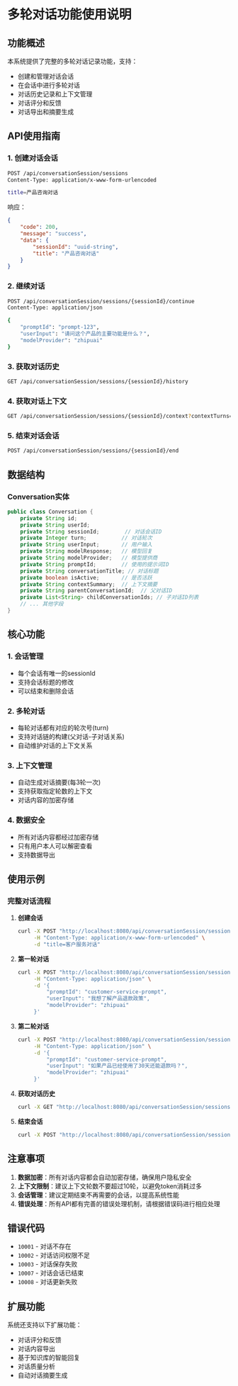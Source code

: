 # 多轮对话功能使用说明

## 功能概述

本系统提供了完整的多轮对话记录功能，支持：
- 创建和管理对话会话
- 在会话中进行多轮对话
- 对话历史记录和上下文管理
- 对话评分和反馈
- 对话导出和摘要生成

## API使用指南

### 1. 创建对话会话

```bash
POST /api/conversationSession/sessions
Content-Type: application/x-www-form-urlencoded

title=产品咨询对话
```

响应：
```json
{
    "code": 200,
    "message": "success",
    "data": {
        "sessionId": "uuid-string",
        "title": "产品咨询对话"
    }
}
```

### 2. 继续对话

```bash
POST /api/conversationSession/sessions/{sessionId}/continue
Content-Type: application/json

{
    "promptId": "prompt-123",
    "userInput": "请问这个产品的主要功能是什么？",
    "modelProvider": "zhipuai"
}
```

### 3. 获取对话历史

```bash
GET /api/conversationSession/sessions/{sessionId}/history
```

### 4. 获取对话上下文

```bash
GET /api/conversationSession/sessions/{sessionId}/context?contextTurns=3
```

### 5. 结束对话会话

```bash
POST /api/conversationSession/sessions/{sessionId}/end
```

## 数据结构

### Conversation实体

```java
public class Conversation {
    private String id;
    private String userId;
    private String sessionId;        // 对话会话ID
    private Integer turn;           // 对话轮次
    private String userInput;       // 用户输入
    private String modelResponse;   // 模型回复
    private String modelProvider;   // 模型提供商
    private String promptId;        // 使用的提示词ID
    private String conversationTitle; // 对话标题
    private boolean isActive;       // 是否活跃
    private String contextSummary;  // 上下文摘要
    private String parentConversationId;  // 父对话ID
    private List<String> childConversationIds; // 子对话ID列表
    // ... 其他字段
}
```

## 核心功能

### 1. 会话管理
- 每个会话有唯一的sessionId
- 支持会话标题的修改
- 可以结束和删除会话

### 2. 多轮对话
- 每轮对话都有对应的轮次号(turn)
- 支持对话链的构建(父对话-子对话关系)
- 自动维护对话的上下文关系

### 3. 上下文管理
- 自动生成对话摘要(每3轮一次)
- 支持获取指定轮数的上下文
- 对话内容的加密存储

### 4. 数据安全
- 所有对话内容都经过加密存储
- 只有用户本人可以解密查看
- 支持数据导出

## 使用示例

### 完整对话流程

1. **创建会话**
   ```bash
   curl -X POST "http://localhost:8080/api/conversationSession/sessions" \
        -H "Content-Type: application/x-www-form-urlencoded" \
        -d "title=客户服务对话"
   ```

2. **第一轮对话**
   ```bash
   curl -X POST "http://localhost:8080/api/conversationSession/sessions/{sessionId}/continue" \
        -H "Content-Type: application/json" \
        -d '{
            "promptId": "customer-service-prompt",
            "userInput": "我想了解产品退款政策",
            "modelProvider": "zhipuai"
        }'
   ```

3. **第二轮对话**
   ```bash
   curl -X POST "http://localhost:8080/api/conversationSession/sessions/{sessionId}/continue" \
        -H "Content-Type: application/json" \
        -d '{
            "promptId": "customer-service-prompt",
            "userInput": "如果产品已经使用了30天还能退款吗？",
            "modelProvider": "zhipuai"
        }'
   ```

4. **获取对话历史**
   ```bash
   curl -X GET "http://localhost:8080/api/conversationSession/sessions/{sessionId}/history"
   ```

5. **结束会话**
   ```bash
   curl -X POST "http://localhost:8080/api/conversationSession/sessions/{sessionId}/end"
   ```

## 注意事项

1. **数据加密**：所有对话内容都会自动加密存储，确保用户隐私安全
2. **上下文限制**：建议上下文轮数不要超过10轮，以避免token消耗过多
3. **会话管理**：建议定期结束不再需要的会话，以提高系统性能
4. **错误处理**：所有API都有完善的错误处理机制，请根据错误码进行相应处理

## 错误代码

- `10001` - 对话不存在
- `10002` - 对话访问权限不足
- `10003` - 对话保存失败
- `10007` - 对话会话已结束
- `10008` - 对话更新失败

## 扩展功能

系统还支持以下扩展功能：
- 对话评分和反馈
- 对话内容导出
- 基于知识库的智能回复
- 对话质量分析
- 自动对话摘要生成